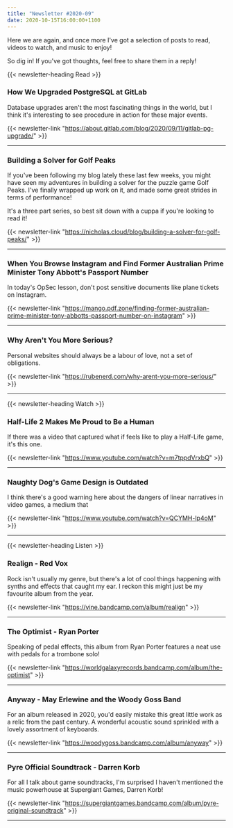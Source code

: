 ```yaml
---
title: "Newsletter #2020-09"
date: 2020-10-15T16:00:00+1100
---
```


Here we are again, and once more I've got a selection of posts to read, videos to watch, and music to enjoy!

So dig in! If you've got thoughts, feel free to share them in a reply!

<!--more-->

{{< newsletter-heading Read >}}

### How We Upgraded PostgreSQL at GitLab

Database upgrades aren't the most fascinating things in the world, but I think it's interesting to see procedure in action for these major events.

{{< newsletter-link "https://about.gitlab.com/blog/2020/09/11/gitlab-pg-upgrade/" >}}

---

### Building a Solver for Golf Peaks

If you've been following my blog lately these last few weeks, you might have seen my adventures in building a solver for the puzzle game Golf Peaks. I've finally wrapped up work on it, and made some great strides in terms of performance!

It's a three part series, so best sit down with a cuppa if you're looking to read it!

{{< newsletter-link "https://nicholas.cloud/blog/building-a-solver-for-golf-peaks/" >}}

---

### When You Browse Instagram and Find Former Australian Prime Minister Tony Abbott's Passport Number

In today's OpSec lesson, don't post sensitive documents like plane tickets on Instagram.

{{< newsletter-link "https://mango.pdf.zone/finding-former-australian-prime-minister-tony-abbotts-passport-number-on-instagram" >}}

---

### Why Aren't You More Serious?

Personal websites should always be a labour of love, not a set of obligations.

{{< newsletter-link "https://rubenerd.com/why-arent-you-more-serious/" >}}

---

{{< newsletter-heading Watch >}}

### Half-Life 2 Makes Me Proud to Be a Human

If there was a video that captured what if feels like to play a Half-Life game, it's this one.

{{< newsletter-link "https://www.youtube.com/watch?v=m7tppdVrxbQ" >}}

---

### Naughty Dog's Game Design is Outdated

I think there's a good warning here about the dangers of linear narratives in video games, a medium that

{{< newsletter-link "https://www.youtube.com/watch?v=QCYMH-lp4oM" >}}

---

{{< newsletter-heading Listen >}}

### Realign - Red Vox

Rock isn't usually my genre, but there's a lot of cool things happening with synths and effects that caught my ear. I reckon this might just be my favourite album from the year.

{{< newsletter-link "https://vine.bandcamp.com/album/realign" >}}

---

### The Optimist - Ryan Porter

Speaking of pedal effects, this album from Ryan Porter features a neat use with pedals for a trombone solo!

{{< newsletter-link "https://worldgalaxyrecords.bandcamp.com/album/the-optimist" >}}

---

### Anyway - May Erlewine and the Woody Goss Band

For an album released in 2020, you'd easily mistake this great little work as a relic from the past century. A wonderful acoustic sound sprinkled with a lovely assortment of keyboards.

{{< newsletter-link "https://woodygoss.bandcamp.com/album/anyway" >}}

---

### Pyre Official Soundtrack - Darren Korb

For all I talk about game soundtracks, I'm surprised I haven't mentioned the music powerhouse at Supergiant Games, Darren Korb!

{{< newsletter-link "https://supergiantgames.bandcamp.com/album/pyre-original-soundtrack" >}}

---
